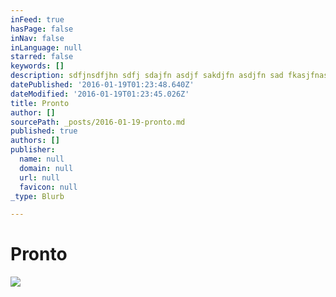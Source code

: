```yaml
---
inFeed: true
hasPage: false
inNav: false
inLanguage: null
starred: false
keywords: []
description: sdfjnsdfjhn sdfj sdajfn asdjf sakdjfn asdjfn sad fkasjfnaskjdfn asd fkjasdfn j dfjn sadfjn asd
datePublished: '2016-01-19T01:23:48.640Z'
dateModified: '2016-01-19T01:23:45.026Z'
title: Pronto
author: []
sourcePath: _posts/2016-01-19-pronto.md
published: true
authors: []
publisher:
  name: null
  domain: null
  url: null
  favicon: null
_type: Blurb

---
```

# Pronto
![](https://the-grid-user-content.s3-us-west-2.amazonaws.com/4da09fe5-78aa-4992-9d7b-b0ce917f2157.jpg)
